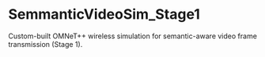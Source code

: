 # SemmanticVideoSim_Stage1
Custom-built OMNeT++ wireless simulation for semantic-aware video frame transmission (Stage 1).
